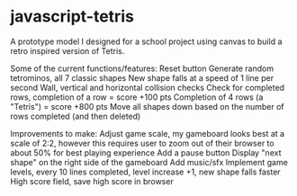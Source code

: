 # javascript-tetris
A prototype model I designed for a school project using canvas to build a retro inspired version of Tetris.

Some of the current functions/features:
Reset button
Generate random tetrominos, all 7 classic shapes
New shape falls at a speed of 1 line per second
Wall, vertical and horizontal collision checks
Check for completed rows, completion of a row = score +100 pts
Completion of 4 rows (a "Tetris") = score +800 pts
Move all shapes down based on the number of rows completed (and then deleted)

Improvements to make:
Adjust game scale, my gameboard looks best at a scale of 2:2, however this requires user to zoom out of their browser to about 50% for best playing experience
Add a pause button
Display "next shape" on the right side of the gameboard 
Add music/sfx
Implement game levels, every 10 lines completed, level increase +1, new shape falls faster
High score field, save high score in browser
